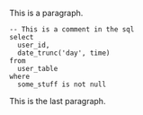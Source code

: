 This is a paragraph.

```
-- This is a comment in the sql
select
  user_id,
  date_trunc('day', time)
from
  user_table
where
  some_stuff is not null
```

This is the last paragraph.
